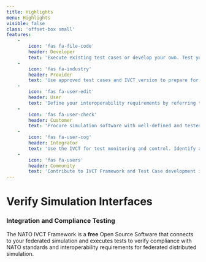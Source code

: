 ```yaml
---
title: Highlights
menu: Highlights
visible: false
class: 'offset-box small'
features:
    -
        icon: 'fas fa-file-code'
        header: Developer
        text: 'Execute existing test cases or develop your own. Test your simulation software to verify interoperability compliancy.'
    -
        icon: 'fas fa-industry'
        header: Provider
        text: 'Use approved test cases and IVCT version to prepare for NATO Certification. Conduct NATO Certification and receive Interoperability Capability Badges.'
    -
        icon: 'fas fa-user-edit'
        header: User
        text: 'Define your interoperability requirements by referring to well-defined Interoperability Capability Badges and associated IVCT executable test cases.'
    -
        icon: 'fas fa-user-check'
        header: Customer
        text: 'Procure simulation software with well-defined and tested interfaces. Use the IVCT and the available test cases to verify acceptance criteria.'
    -
        icon: 'fas fa-user-cog'
        header: Integrator
        text: 'Use the IVCT for test monitoring and control. Identify and diagnose ill-behaving federated simulation systems.'
    -
        icon: 'fas fa-users'
        header: Community
        text: 'Contribute to IVCT Framework and Test Case development in GitHub. Propose new Interoperability Badges and associated executable test cases.'
---
```


# Verify Simulation Interfaces
### Integration and Compliance Testing

The NATO IVCT Framework is a **free** Open Source Software that connects to your federated simulation and executes tests to verify compliance with NATO standards and interoperability requirements for federated distributed simulation.

